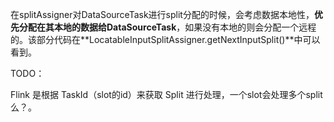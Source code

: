 



在splitAssigner对DataSourceTask进行split分配的时候，会考虑数据本地性，**优先分配在其本地的数据给DataSourceTask**，如果没有本地的则会分配一个远程的。该部分代码在**LocatableInputSplitAssigner.getNextInputSplit()**中可以看到。



TODO：

Flink 是根据 TaskId（slot的id）来获取 Split 进行处理，一个slot会处理多个split么？。